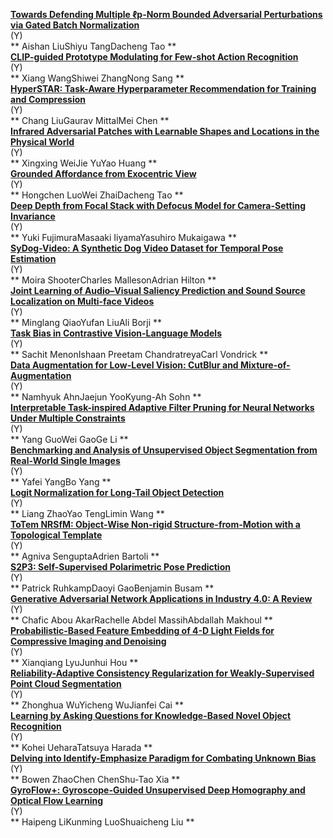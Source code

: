 **[	Towards Defending Multiple ℓp-Norm Bounded Adversarial Perturbations via Gated Batch Normalization	]( 	https://link.springer.com/article/10.1007/s11263-023-01884-w			)**  
[]()(Y)   
**	Aishan LiuShiyu TangDacheng Tao	**     
**[	CLIP-guided Prototype Modulating for Few-shot Action Recognition	]( 	https://link.springer.com/article/10.1007/s11263-023-01917-4			)**  
[]()(Y)   
**	Xiang WangShiwei ZhangNong Sang	**     
**[	HyperSTAR: Task-Aware Hyperparameter Recommendation for Training and Compression	]( 	https://link.springer.com/article/10.1007/s11263-023-01961-0			)**  
[]()(Y)   
**	Chang LiuGaurav MittalMei Chen	**     
**[	Infrared Adversarial Patches with Learnable Shapes and Locations in the Physical World	]( 	https://link.springer.com/article/10.1007/s11263-023-01963-y			)**  
[]()(Y)   
**	Xingxing WeiJie YuYao Huang	**     
**[	Grounded Affordance from Exocentric View	]( 	https://link.springer.com/article/10.1007/s11263-023-01962-z			)**  
[]()(Y)   
**	Hongchen LuoWei ZhaiDacheng Tao	**     
**[	Deep Depth from Focal Stack with Defocus Model for Camera-Setting Invariance	]( 	https://link.springer.com/article/10.1007/s11263-023-01964-x			)**  
[]()(Y)   
**	Yuki FujimuraMasaaki IiyamaYasuhiro Mukaigawa	**     
**[	SyDog-Video: A Synthetic Dog Video Dataset for Temporal Pose Estimation	]( 	https://link.springer.com/article/10.1007/s11263-023-01946-z			)**  
[]()(Y)   
**	Moira ShooterCharles MallesonAdrian Hilton	**     
**[	Joint Learning of Audio–Visual Saliency Prediction and Sound Source Localization on Multi-face Videos	]( 	https://link.springer.com/article/10.1007/s11263-023-01950-3			)**  
[]()(Y)   
**	Minglang QiaoYufan LiuAli Borji	**     
**[	Task Bias in Contrastive Vision-Language Models	]( 	https://link.springer.com/article/10.1007/s11263-023-01945-0			)**  
[]()(Y)   
**	Sachit MenonIshaan Preetam ChandratreyaCarl Vondrick	**     
**[	Data Augmentation for Low-Level Vision: CutBlur and Mixture-of-Augmentation	]( 	https://link.springer.com/article/10.1007/s11263-023-01970-z			)**  
[]()(Y)   
**	Namhyuk AhnJaejun YooKyung-Ah Sohn	**     
**[	Interpretable Task-inspired Adaptive Filter Pruning for Neural Networks Under Multiple Constraints	]( 	https://link.springer.com/article/10.1007/s11263-023-01972-x			)**  
[]()(Y)   
**	Yang GuoWei GaoGe Li	**     
**[	Benchmarking and Analysis of Unsupervised Object Segmentation from Real-World Single Images	]( 	https://link.springer.com/article/10.1007/s11263-023-01973-w			)**  
[]()(Y)   
**	Yafei YangBo Yang	**     
**[	Logit Normalization for Long-Tail Object Detection	]( 	https://link.springer.com/article/10.1007/s11263-023-01971-y			)**  
[]()(Y)   
**	Liang ZhaoYao TengLimin Wang	**     
**[	ToTem NRSfM: Object-Wise Non-rigid Structure-from-Motion with a Topological Template	]( 	https://link.springer.com/article/10.1007/s11263-023-01923-6			)**  
[]()(Y)   
**	Agniva SenguptaAdrien Bartoli	**     
**[	S2P3: Self-Supervised Polarimetric Pose Prediction	]( 	https://link.springer.com/article/10.1007/s11263-023-01965-w			)**  
[]()(Y)   
**	Patrick RuhkampDaoyi GaoBenjamin Busam	**     
**[	Generative Adversarial Network Applications in Industry 4.0: A Review	]( 	https://link.springer.com/article/10.1007/s11263-023-01966-9			)**  
[]()(Y)   
**	Chafic Abou AkarRachelle Abdel MassihAbdallah Makhoul	**     
**[	Probabilistic-Based Feature Embedding of 4-D Light Fields for Compressive Imaging and Denoising	]( 	https://link.springer.com/article/10.1007/s11263-023-01974-9			)**  
[]()(Y)   
**	Xianqiang LyuJunhui Hou	**     
**[	Reliability-Adaptive Consistency Regularization for Weakly-Supervised Point Cloud Segmentation	]( 	https://link.springer.com/article/10.1007/s11263-023-01975-8			)**  
[]()(Y)   
**	Zhonghua WuYicheng WuJianfei Cai	**     
**[	Learning by Asking Questions for Knowledge-Based Novel Object Recognition	]( 	https://link.springer.com/article/10.1007/s11263-023-01976-7			)**  
[]()(Y)   
**	Kohei UeharaTatsuya Harada	**     
**[	Delving into Identify-Emphasize Paradigm for Combating Unknown Bias	]( 	https://link.springer.com/article/10.1007/s11263-023-01969-6			)**  
[]()(Y)   
**	Bowen ZhaoChen ChenShu-Tao Xia	**     
**[	GyroFlow+: Gyroscope-Guided Unsupervised Deep Homography and Optical Flow Learning	]( 	https://link.springer.com/article/10.1007/s11263-023-01978-5			)**  
[]()(Y)   
**	Haipeng LiKunming LuoShuaicheng Liu	**
